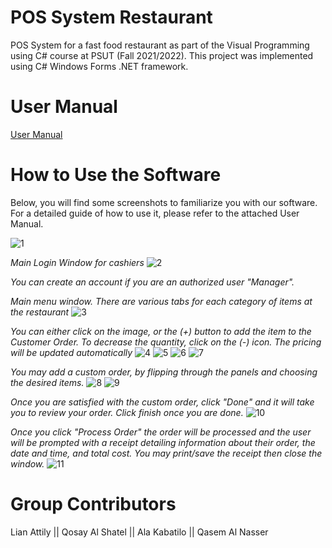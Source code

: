 # POS System Restaurant
POS System for a fast food restaurant as part of the Visual Programming using C# course at PSUT (Fall 2021/2022). 
This project was implemented using C# Windows Forms .NET framework.

# User Manual
[User Manual](https://github.com/lianattily/POS-System-Restaurant/blob/main/POS_System_Arthurs/Arthur's%20Mistress%20-%20User%20Manual.pdf)

# How to Use the Software
Below, you will find some screenshots to familiarize you with our software. For a detailed guide of how to use it, please refer to the attached User Manual.
  
![1](https://user-images.githubusercontent.com/64872930/150116509-2134e97d-80e1-4cc5-b5e4-ac4013a67508.jpg)
  
  *Main Login Window for cashiers*
![2](https://user-images.githubusercontent.com/64872930/150116547-1825bae8-2892-4565-ab86-ff06dc13ddda.jpg)
  
  *You can create an account if you are an authorized user "Manager".*
  
  *Main menu window. There are various tabs for each category of items at the restaurant*
![3](https://user-images.githubusercontent.com/64872930/150116573-9513de28-e652-4c9a-8a7f-f476a393c216.jpg)
  
  *You can either click on the image, or the (+) button to add the item to the Customer Order. To decrease the quantity, click on the (-) icon. The pricing will be updated automatically*
![4](https://user-images.githubusercontent.com/64872930/150116576-19a7afe3-64b0-49a2-ad17-1e65bb833d9a.jpg)
![5](https://user-images.githubusercontent.com/64872930/150116577-684323f0-cf89-4da7-b364-e89783666c6a.jpg)
![6](https://user-images.githubusercontent.com/64872930/150116581-91fbe16d-c74e-48fa-b394-fa87fb9a06ad.jpg)
![7](https://user-images.githubusercontent.com/64872930/150116584-d3e030e7-580b-447a-9536-8b2026c09fc1.jpg)
   
  *You may add a custom order, by flipping through the panels and choosing the desired items.*
![8](https://user-images.githubusercontent.com/64872930/150116586-4f58f1f0-9ec3-4b37-bbf5-ce8d00cc1e45.jpg)
![9](https://user-images.githubusercontent.com/64872930/150116590-70cf0d34-a1c9-4958-8eaf-4a56af831008.jpg)
  
  *Once you are satisfied with the custom order, click "Done" and it will take you to review your order. Click finish once you are done.*
![10](https://user-images.githubusercontent.com/64872930/150116593-d16c6281-6745-4f33-b264-9747610208bb.jpg)
  
  *Once you click "Process Order" the order will be processed and the user will be prompted with a receipt detailing information about their order, the date and time, and total cost. You may print/save the receipt then close the window.*
![11](https://user-images.githubusercontent.com/64872930/150119021-363e38ab-c1f0-4940-b36a-1965aeed1a52.jpg)


  

# Group Contributors 
Lian Attily || Qosay Al Shatel || Ala Kabatilo || Qasem Al Nasser
